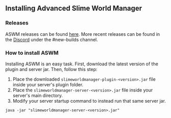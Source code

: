 ## Installing Advanced Slime World Manager

### Releases

ASWM releases can be found [here](https://github.com/InfernalSuite/AdvancedSlimePaper/releases). More recent
releases can be found in the [Discord](https://discord.gg/YevvsMa) under the #new-builds channel.

### How to install ASWM

Installing ASWM is an easy task. First, download the latest version of the plugin and server jar. Then, follow this step:
1. Place the downloaded `slimeworldmanager-plugin-<version>.jar` file inside your server's plugin folder.
2. Place the `slimeworldmanager-server-<version>.jar` file inside your server's main directory.
3. Modify your server startup command to instead run that same server jar.
```
java -jar "slimeworldmanager-server-<version>.jar"
```
